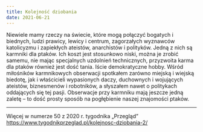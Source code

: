 ```yaml
---
title: Kolejność dziobania
date: 2021-06-21
---
```

Niewiele mamy rzeczy na świecie, które mogą połączyć bogatych i biednych, ludzi prawicy, lewicy i centrum, zagorzałych wyznawców katolicyzmu i zapiekłych ateistów, anarchistów i polityków. Jedną z nich są karmniki dla ptaków. Ich koszt jest stosunkowo niski, można je zrobić samemu, nie mając specjalnych uzdolnień technicznych, przyzwoita karma dla ptaków również jest dość tania. Iście demokratyczne hobby. Wśród miłośników karmnikowych obserwacji spotkałem zarówno miejską i wiejską biedotę, jak i właścicieli wypasionych daczy, duchownych i wojujących ateistów, biznesmenów i robotników, a słyszałem nawet o politykach oddających się tej pasji. Obserwacje przy karmniku mają jeszcze jedną zaletę – to dość prosty sposób na pogłębienie naszej znajomości ptaków.

***

Więcej w numerze 50 z 2020 r. tygodnika „Przegląd”  
<https://www.tygodnikprzeglad.pl/kolejnosc-dziobania-2/>